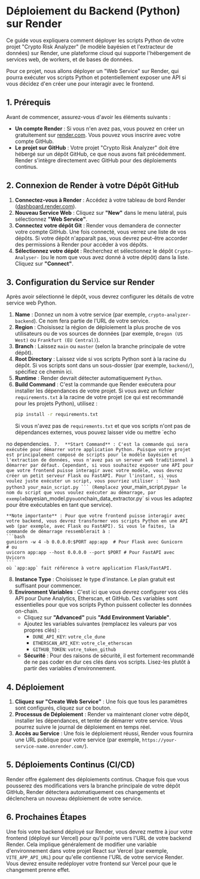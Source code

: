 # Déploiement du Backend (Python) sur Render

Ce guide vous expliquera comment déployer les scripts Python de votre projet "Crypto Risk Analyzer" (le modèle bayésien et l'extracteur de données) sur Render, une plateforme cloud qui supporte l'hébergement de services web, de workers, et de bases de données.

Pour ce projet, nous allons déployer un "Web Service" sur Render, qui pourra exécuter vos scripts Python et potentiellement exposer une API si vous décidez d'en créer une pour interagir avec le frontend.

## 1. Prérequis

Avant de commencer, assurez-vous d'avoir les éléments suivants :

*   **Un compte Render** : Si vous n'en avez pas, vous pouvez en créer un gratuitement sur [render.com](https://render.com/). Vous pouvez vous inscrire avec votre compte GitHub.
*   **Le projet sur GitHub** : Votre projet "Crypto Risk Analyzer" doit être hébergé sur un dépôt GitHub, ce que nous avons fait précédemment. Render s'intègre directement avec GitHub pour des déploiements continus.

## 2. Connexion de Render à votre Dépôt GitHub

1.  **Connectez-vous à Render** : Accédez à votre tableau de bord Render ([dashboard.render.com](https://dashboard.render.com/)).
2.  **Nouveau Service Web** : Cliquez sur **"New"** dans le menu latéral, puis sélectionnez **"Web Service"**.
3.  **Connectez votre dépôt Git** : Render vous demandera de connecter votre compte GitHub. Une fois connecté, vous verrez une liste de vos dépôts. Si votre dépôt n'apparaît pas, vous devrez peut-être accorder des permissions à Render pour accéder à vos dépôts.
4.  **Sélectionnez votre dépôt** : Recherchez et sélectionnez le dépôt `Crypto-Analyser-` (ou le nom que vous avez donné à votre dépôt) dans la liste. Cliquez sur **"Connect"**.

## 3. Configuration du Service sur Render

Après avoir sélectionné le dépôt, vous devrez configurer les détails de votre service web Python.

1.  **Name** : Donnez un nom à votre service (par exemple, `crypto-analyzer-backend`). Ce nom fera partie de l'URL de votre service.
2.  **Region** : Choisissez la région de déploiement la plus proche de vos utilisateurs ou de vos sources de données (par exemple, `Oregon (US West)` ou `Frankfurt (EU Central)`).
3.  **Branch** : Laissez `main` ou `master` (selon la branche principale de votre dépôt).
4.  **Root Directory** : Laissez vide si vos scripts Python sont à la racine du dépôt. Si vos scripts sont dans un sous-dossier (par exemple, `backend/`), spécifiez ce chemin ici.
5.  **Runtime** : Render devrait détecter automatiquement `Python`.
6.  **Build Command** : C'est la commande que Render exécutera pour installer les dépendances de votre projet. Si vous avez un fichier `requirements.txt` à la racine de votre projet (ce qui est recommandé pour les projets Python), utilisez :
    ```bash
    pip install -r requirements.txt
    ```
    Si vous n'avez pas de `requirements.txt` et que vos scripts n'ont pas de dépendances externes, vous pouvez laisser vide ou mettre `echo 


no dependencies`.
7.  **Start Command** : C'est la commande qui sera exécutée pour démarrer votre application Python. Puisque votre projet est principalement composé de scripts pour le modèle bayésien et l'extraction de données, vous n'avez pas un serveur web traditionnel à démarrer par défaut. Cependant, si vous souhaitez exposer une API pour que votre frontend puisse interagir avec votre modèle, vous devrez créer un petit serveur Flask ou FastAPI. Pour l'instant, si vous voulez juste exécuter un script, vous pourriez utiliser :
    ```bash
    python3 your_main_script.py
    ```
    (Remplacez `your_main_script.py` par le nom du script que vous voulez exécuter au démarrage, par exemple `bayesian_model.py` ou `onchain_data_extractor.py` si vous les adaptez pour être exécutables en tant que service).
    
    **Note importante** : Pour que votre frontend puisse interagir avec votre backend, vous devrez transformer vos scripts Python en une API web (par exemple, avec Flask ou FastAPI). Si vous le faites, la commande de démarrage ressemblerait à :
    ```bash
    gunicorn -w 4 -b 0.0.0.0:$PORT app:app  # Pour Flask avec Gunicorn
    # ou
    uvicorn app:app --host 0.0.0.0 --port $PORT # Pour FastAPI avec Uvicorn
    ```
    où `app:app` fait référence à votre application Flask/FastAPI.

8.  **Instance Type** : Choisissez le type d'instance. Le plan gratuit est suffisant pour commencer.
9.  **Environment Variables** :
    C'est ici que vous devrez configurer vos clés API pour Dune Analytics, Etherscan, et GitHub. Ces variables sont essentielles pour que vos scripts Python puissent collecter les données on-chain.
    *   Cliquez sur **"Advanced"** puis **"Add Environment Variable"**.
    *   Ajoutez les variables suivantes (remplacez les valeurs par vos propres clés) :
        *   `DUNE_API_KEY`: `votre_cle_dune`
        *   `ETHERSCAN_API_KEY`: `votre_cle_etherscan`
        *   `GITHUB_TOKEN`: `votre_token_github`
    *   **Sécurité** : Pour des raisons de sécurité, il est fortement recommandé de ne pas coder en dur ces clés dans vos scripts. Lisez-les plutôt à partir des variables d'environnement.

## 4. Déploiement

1.  **Cliquez sur "Create Web Service"** : Une fois que tous les paramètres sont configurés, cliquez sur ce bouton.
2.  **Processus de Déploiement** : Render va maintenant cloner votre dépôt, installer les dépendances, et tenter de démarrer votre service. Vous pourrez suivre le journal de déploiement en temps réel.
3.  **Accès au Service** : Une fois le déploiement réussi, Render vous fournira une URL publique pour votre service (par exemple, `https://your-service-name.onrender.com/`).

## 5. Déploiements Continus (CI/CD)

Render offre également des déploiements continus. Chaque fois que vous pousserez des modifications vers la branche principale de votre dépôt GitHub, Render détectera automatiquement ces changements et déclenchera un nouveau déploiement de votre service.

## 6. Prochaines Étapes

Une fois votre backend déployé sur Render, vous devrez mettre à jour votre frontend (déployé sur Vercel) pour qu'il pointe vers l'URL de votre backend Render. Cela implique généralement de modifier une variable d'environnement dans votre projet React sur Vercel (par exemple, `VITE_APP_API_URL`) pour qu'elle contienne l'URL de votre service Render. Vous devrez ensuite redéployer votre frontend sur Vercel pour que le changement prenne effet.

